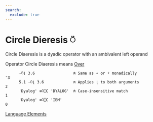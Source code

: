 ```yaml
---
search:
  exclude: true
---
```

<h1 class="heading"><span class="name">Circle Dieresis</span> <span class="command">⍥</span></h1>

Circle Diaeresis is a dyadic operator with an ambivalent left operand

Operator Circle Diaeresis means
[Over](../primitive-operators/over.md)
```apl
      -⍥⌊ 3.6                 ⍝ Same as ∘ or ⍤ monadically
¯3
      5.1 -⍥⌊ 3.6             ⍝ Applies ⌊ to both arguments
2
      'Dyalog' ≡⍥⎕C 'DYALOG'  ⍝ Case-insensitive match
1
      'Dyalog' ≡⍥⎕C 'IBM'
0
```
[Language Elements](./language-elements.md)


